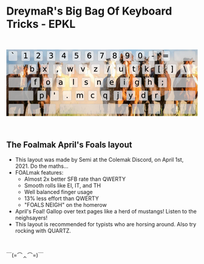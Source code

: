 DreymaR's Big Bag Of Keyboard Tricks - EPKL
===========================================
<br>

![Foalmak help image](./Foalmak_EPKL.png)

<br>

The Foalmak April's Foals layout
--------------------------------
- This layout was made by Semi at the Colemak Discord, on April 1st, 2021. Do the maths...
-  FOALmak features:
    - Almost 2x better SFB rate than QWERTY
    - Smooth rolls like EI, IT, and TH
    - Well balanced finger usage
    - 13% less effort than QWERTY
    - "FOALS NEIGH" on the homerow
-  April's Foal! Gallop over text pages like a herd of mustangs! Listen to the neighsayers!
- This layout is recommended for typists who are horsing around. Also try rocking with QUARTZ.
<br>

￣(=⌒ᆺ⌒=)￣